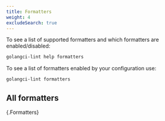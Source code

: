 ```yaml
---
title: Formatters
weight: 4
excludeSearch: true
---
```


To see a list of supported formatters and which formatters are enabled/disabled:

```bash
golangci-lint help formatters
```

To see a list of formatters enabled by your configuration use:

```bash
golangci-lint formatters
```

## All formatters

{.Formatters}

